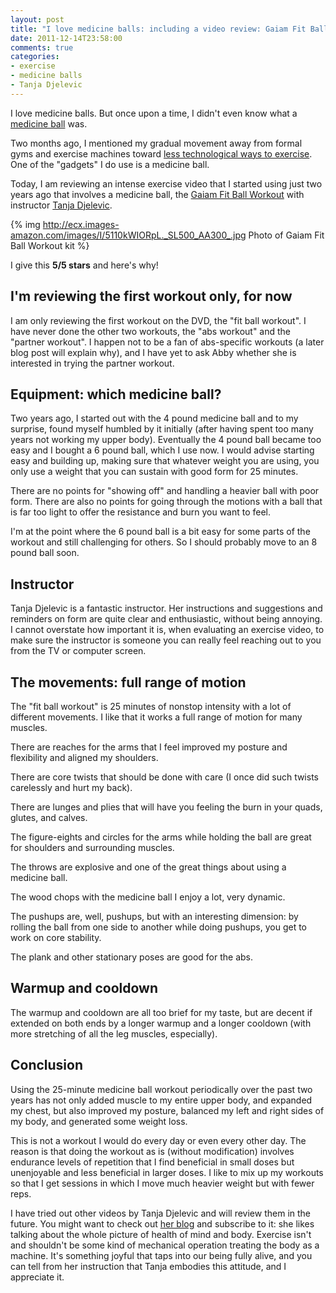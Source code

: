 ```yaml
---
layout: post
title: "I love medicine balls: including a video review: Gaiam Fit Ball Workout"
date: 2011-12-14T23:58:00
comments: true
categories:
- exercise
- medicine balls
- Tanja Djelevic
---
```

I love medicine balls. But once upon a time, I didn't even know what a [medicine ball](http://en.wikipedia.org/wiki/Medicine_ball) was.

Two months ago, I mentioned my gradual movement away from formal gyms and exercise machines toward [less technological ways to exercise](/blog/2011/10/17/the-joys-of-convict-conditioning-bodyweight-exercising/). One of the "gadgets" I do use is a medicine ball.

Today, I am reviewing an intense exercise video that I started using just two years ago that involves a medicine ball, the [Gaiam Fit Ball Workout](http://www.amazon.com/Gaiam-05-52846-Fit-Ball-Workout/dp/B0012K1BM8) with instructor [Tanja Djelevic](http://www.tanjadjelevic.com/).

{% img http://ecx.images-amazon.com/images/I/5110kWIORpL._SL500_AA300_.jpg Photo of Gaiam Fit Ball Workout kit %}

I give this **5/5 stars** and here's why!

<!--more-->

## I'm reviewing the first workout only, for now

I am only reviewing the first workout on the DVD, the "fit ball workout". I have never done the other two workouts, the "abs workout" and the "partner workout". I happen not to be a fan of abs-specific workouts (a later blog post will explain why), and I have yet to ask Abby whether she is interested in trying the partner workout.

## Equipment: which medicine ball?

Two years ago, I started out with the 4 pound medicine ball and to my surprise, found myself humbled by it initially (after having spent too many years not working my upper body). Eventually the 4 pound ball became too easy and I bought a 6 pound ball, which I use now. I would advise starting easy and building up, making sure that whatever weight you are using, you only use a weight that you can sustain with good form for 25 minutes.

There are no points for "showing off" and handling a heavier ball with poor form. There are also no points for going through the motions with a ball that is far too light to offer the resistance and burn you want to feel.

I'm at the point where the 6 pound ball is a bit easy for some parts of the workout and still challenging for others. So I should probably move to an 8 pound ball soon.

## Instructor

Tanja Djelevic is a fantastic instructor. Her instructions and suggestions and reminders on form are quite clear and enthusiastic, without being annoying. I cannot overstate how important it is, when evaluating an exercise video, to make sure the instructor is someone you can really feel reaching out to you from the TV or computer screen.

## The movements: full range of motion

The "fit ball workout" is 25 minutes of nonstop intensity with a lot of different movements. I like that it works a full range of motion for many muscles. 

There are reaches for the arms that I feel improved my posture and flexibility and aligned my shoulders.

There are core twists that should be done with care (I once did such twists carelessly and hurt my back).

There are lunges and plies that will have you feeling the burn in your quads, glutes, and calves.

The figure-eights and circles for the arms while holding the ball are great for shoulders and surrounding muscles.

The throws are explosive and one of the great things about using a medicine ball.

The wood chops with the medicine ball I enjoy a lot, very dynamic.

The pushups are, well, pushups, but with an interesting dimension: by rolling the ball from one side to another while doing pushups, you get to work on core stability.

The plank and other stationary poses are good for the abs.

## Warmup and cooldown

The warmup and cooldown are all too brief for my taste, but are decent if extended on both ends by a longer warmup and a longer cooldown (with more stretching of all the leg muscles, especially).

## Conclusion

Using the 25-minute medicine ball workout periodically over the past two years has not only added muscle to my entire upper body, and expanded my chest, but also improved my posture, balanced my left and right sides of my body, and generated some weight loss.

This is not a workout I would do every day or even every other day. The reason is that doing the workout as is (without modification) involves endurance levels of repetition that I find beneficial in small doses but unenjoyable and less beneficial in larger doses. I like to mix up my workouts so that I get sessions in which I move much heavier weight but with fewer reps.

I have tried out other videos by Tanja Djelevic and will review them in the future. You might want to check out [her blog](http://tanjadjelevic.com/blog/) and subscribe to it: she likes talking about the whole picture of health of mind and body. Exercise isn't and shouldn't be some kind of mechanical operation treating the body as a machine. It's something joyful that taps into our being fully alive, and you can tell from her instruction that Tanja embodies this attitude, and I appreciate it.
